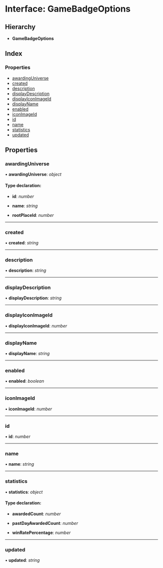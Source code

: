 
# Interface: GameBadgeOptions

## Hierarchy

* **GameBadgeOptions**

## Index

### Properties

* [awardingUniverse](_structures_game_.gamebadgeoptions.md#awardinguniverse)
* [created](_structures_game_.gamebadgeoptions.md#created)
* [description](_structures_game_.gamebadgeoptions.md#description)
* [displayDescription](_structures_game_.gamebadgeoptions.md#displaydescription)
* [displayIconImageId](_structures_game_.gamebadgeoptions.md#displayiconimageid)
* [displayName](_structures_game_.gamebadgeoptions.md#displayname)
* [enabled](_structures_game_.gamebadgeoptions.md#enabled)
* [iconImageId](_structures_game_.gamebadgeoptions.md#iconimageid)
* [id](_structures_game_.gamebadgeoptions.md#id)
* [name](_structures_game_.gamebadgeoptions.md#name)
* [statistics](_structures_game_.gamebadgeoptions.md#statistics)
* [updated](_structures_game_.gamebadgeoptions.md#updated)

## Properties

### <a id="awardinguniverse" name="awardinguniverse"></a>  awardingUniverse

• **awardingUniverse**: *object*

#### Type declaration:

* **id**: *number*

* **name**: *string*

* **rootPlaceId**: *number*

___

### <a id="created" name="created"></a>  created

• **created**: *string*

___

### <a id="description" name="description"></a>  description

• **description**: *string*

___

### <a id="displaydescription" name="displaydescription"></a>  displayDescription

• **displayDescription**: *string*

___

### <a id="displayiconimageid" name="displayiconimageid"></a>  displayIconImageId

• **displayIconImageId**: *number*

___

### <a id="displayname" name="displayname"></a>  displayName

• **displayName**: *string*

___

### <a id="enabled" name="enabled"></a>  enabled

• **enabled**: *boolean*

___

### <a id="iconimageid" name="iconimageid"></a>  iconImageId

• **iconImageId**: *number*

___

### <a id="id" name="id"></a>  id

• **id**: *number*

___

### <a id="name" name="name"></a>  name

• **name**: *string*

___

### <a id="statistics" name="statistics"></a>  statistics

• **statistics**: *object*

#### Type declaration:

* **awardedCount**: *number*

* **pastDayAwardedCount**: *number*

* **winRatePercentage**: *number*

___

### <a id="updated" name="updated"></a>  updated

• **updated**: *string*
